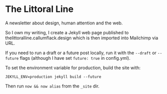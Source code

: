 # The Littoral Line

A newsletter about design, human attention and the web.

So I own my writing, I create a Jekyll web page published to thelittoralline.callumflack.design which is then imported into Mailchimp via URL.

If you need to run a draft or a future post locally, run it with the `--draft` or `--future` flags (although I have set `future: true` in config.yml).

To set the environment variable for production, build the site with:

`JEKYLL_ENV=production jekyll build --future`

Then run `now && now alias` from the `_site` dir.
